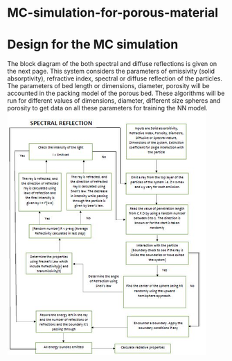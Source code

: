 # MC-simulation-for-porous-material
# Design for the MC simulation
The block diagram of the both spectral and diffuse reflections is given on the next page. This system considers the parameters of emissivity (solid absorptivity), refractive index, spectral or diffuse reflection of the particles. The parameters of bed length or dimensions, diameter, porosity will be accounted in the packing model of the porous bed. These algorithms will be run for different values of dimensions, diameter, different size spheres and porosity to get data on all these parameters for training the NN model.
![](Block%20diagram%20for%20specular%20MC%20simulations.JPG)
